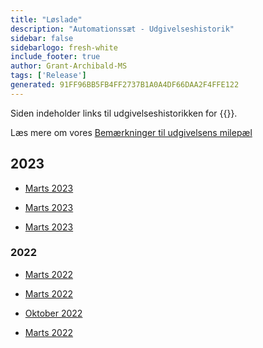 ```yaml
---
title: "Løslade"
description: "Automationssæt - Udgivelseshistorik"
sidebar: false
sidebarlogo: fresh-white
include_footer: true
author: Grant-Archibald-MS
tags: ['Release']
generated: 91FF96BB5FB4FF2737B1A0A4DF66DAA2F4FFE122
---
```


Siden indeholder links til udgivelseshistorikken for {{<product-name>}}.

Læs mere om vores [Bemærkninger til udgivelsens milepæl](/da/releases/milestones)

## 2023

- [Marts 2023](/da/releases/april-2023)

- [Marts 2023](/da/releases/march-2023)

- [Marts 2023](/da/releases/february-2023)

### 2022

- [Marts 2022](/da/releases/december-2022)

- [Marts 2022](/da/releases/november-2022)

- [Oktober 2022](/da/releases/october-2022)

- [Marts 2022](/da/releases/september-2022)
